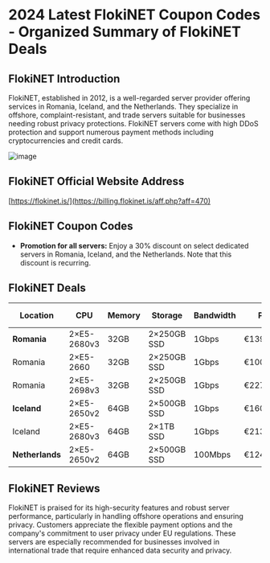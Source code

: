 # 2024 Latest FlokiNET Coupon Codes - Organized Summary of FlokiNET Deals

## FlokiNET Introduction
FlokiNET, established in 2012, is a well-regarded server provider offering services in Romania, Iceland, and the Netherlands. They specialize in offshore, complaint-resistant, and trade servers suitable for businesses needing robust privacy protections. FlokiNET servers come with high DDoS protection and support numerous payment methods including cryptocurrencies and credit cards.

![image](https://github.com/srosenfeld787/FlokiNET/assets/167670735/83cae79e-e54b-40e9-836c-6c901d235a93)

## FlokiNET Official Website Address
[https://flokinet.is/](https://billing.flokinet.is/aff.php?aff=470)

## FlokiNET Coupon Codes
- **Promotion for all servers:** Enjoy a 30% discount on select dedicated servers in Romania, Iceland, and the Netherlands. Note that this discount is recurring.

## FlokiNET Deals

| Location    | CPU           | Memory | Storage    | Bandwidth | Price       | Purchase Link                                                 |
|-------------|---------------|--------|------------|-----------|-------------|---------------------------------------------------------------|
| **Romania** | 2×E5-2680v3   | 32GB   | 2×250GB SSD| 1Gbps     | €139.92/mo  | [Buy Now](https://billing.flokinet.is/aff.php?aff=470&pid=170) |
| Romania     | 2×E5-2660     | 32GB   | 2×250GB SSD| 1Gbps     | €100.73/mo  | [Buy Now](https://billing.flokinet.is/aff.php?aff=470&pid=164) |
| Romania     | 2×E5-2698v3   | 32GB   | 2×250GB SSD| 1Gbps     | €227.12/mo  | [Buy Now](https://billing.flokinet.is/aff.php?aff=470&pid=193) |
| **Iceland** | 2×E5-2650v2   | 64GB   | 2×500GB SSD| 1Gbps     | €160.30/mo  | [Buy Now](https://billing.flokinet.is/aff.php?aff=470&pid=178) |
| Iceland     | 2×E5-2680v3   | 64GB   | 2×1TB SSD  | 1Gbps     | €213.60/mo  | [Buy Now](https://billing.flokinet.is/aff.php?aff=470&pid=198) |
| **Netherlands** | 2×E5-2650v2 | 64GB   | 2×500GB SSD| 100Mbps   | €124.60/mo  | [Buy Now](https://billing.flokinet.is/aff.php?aff=470&pid=191) |

## FlokiNET Reviews
FlokiNET is praised for its high-security features and robust server performance, particularly in handling offshore operations and ensuring privacy. Customers appreciate the flexible payment options and the company's commitment to user privacy under EU regulations. These servers are especially recommended for businesses involved in international trade that require enhanced data security and privacy.

